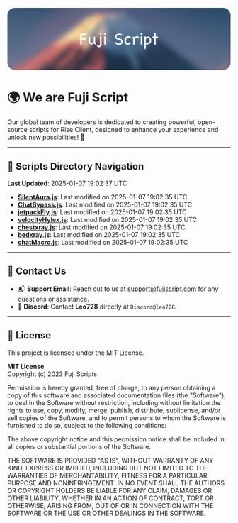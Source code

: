 ![Banner](.github/b.webp)

# 🌍 **We are Fuji Script**

Our global team of developers is dedicated to creating powerful, open-source scripts for Rise Client, designed to enhance your experience and unlock new possibilities! 🌟

---
<!-- SCRIPTS_NAVIGATION_START -->
## 📂 **Scripts Directory Navigation**

**Last Updated**: 2025-01-07 19:02:37 UTC

- **[SilentAura.js](scripts/SilentAura.js)**: Last modified on 2025-01-07 19:02:35 UTC
- **[ChatBypass.js](scripts/ChatBypass.js)**: Last modified on 2025-01-07 19:02:35 UTC
- **[jetpackFly.js](scripts/jetpackFly.js)**: Last modified on 2025-01-07 19:02:35 UTC
- **[velocityHylex.js](scripts/velocityHylex.js)**: Last modified on 2025-01-07 19:02:35 UTC
- **[chestxray.js](scripts/chestxray.js)**: Last modified on 2025-01-07 19:02:35 UTC
- **[bedxray.js](scripts/bedxray.js)**: Last modified on 2025-01-07 19:02:35 UTC
- **[chatMacro.js](scripts/chatMacro.js)**: Last modified on 2025-01-07 19:02:35 UTC

<!-- SCRIPTS_NAVIGATION_END -->

---

## 💬 **Contact Us**  
- 📬 **Support Email**: Reach out to us at [support@fujiscript.com](mailto:support@fujiscript.com) for any questions or assistance.  
- 💬 **Discord**: Contact **Leo728** directly at `Discord@leo728`.

---

## 📜 **License**

This project is licensed under the MIT License.  

**MIT License**  
Copyright (c) 2023 Fuji Scripts  

Permission is hereby granted, free of charge, to any person obtaining a copy of this software and associated documentation files (the "Software"), to deal in the Software without restriction, including without limitation the rights to use, copy, modify, merge, publish, distribute, sublicense, and/or sell copies of the Software, and to permit persons to whom the Software is furnished to do so, subject to the following conditions:  

The above copyright notice and this permission notice shall be included in all copies or substantial portions of the Software.  

THE SOFTWARE IS PROVIDED "AS IS", WITHOUT WARRANTY OF ANY KIND, EXPRESS OR IMPLIED, INCLUDING BUT NOT LIMITED TO THE WARRANTIES OF MERCHANTABILITY, FITNESS FOR A PARTICULAR PURPOSE AND NONINFRINGEMENT. IN NO EVENT SHALL THE AUTHORS OR COPYRIGHT HOLDERS BE LIABLE FOR ANY CLAIM, DAMAGES OR OTHER LIABILITY, WHETHER IN AN ACTION OF CONTRACT, TORT OR OTHERWISE, ARISING FROM, OUT OF OR IN CONNECTION WITH THE SOFTWARE OR THE USE OR OTHER DEALINGS IN THE SOFTWARE.  
